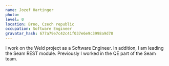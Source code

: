 ```yaml
---
name: Jozef Hartinger
photo:
level: 0
location: Brno, Czech republic
occupation: Software Engineer
gravatar_hash: 677a79e7c42c41f037e6e9c3998a9d78
---
```

I work on the Weld project as a Software Engineer. In addition, I am leading the
Seam REST module. Previously I worked in the QE part of the Seam team.
